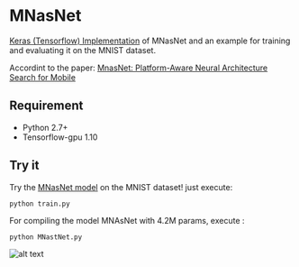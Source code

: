 # MNasNet
[Keras (Tensorflow) Implementation](https://github.com/Shathe/MNasNet-Keras-Tensorflow/blob/master/MNasNet.py) of MNasNet and an example for training and evaluating it on the MNIST dataset.

Accordint to the paper: [MnasNet: Platform-Aware Neural Architecture Search for Mobile](https://arxiv.org/pdf/1807.11626.pdf)

## Requirement
* Python 2.7+
* Tensorflow-gpu 1.10

## Try it
Try the [MNasNet model](https://github.com/Shathe/MNasNet-Keras-Tensorflow/blob/master/MNasNet.py) on the MNIST dataset! just execute:
```
python train.py
```

For compiling the model MNAsNet with 4.2M params, execute :
```
python MNastNet.py
```

![alt text](https://github.com/Shathe/MNasNet-Keras-Tensorflow/raw/master/mnasnet.png)
